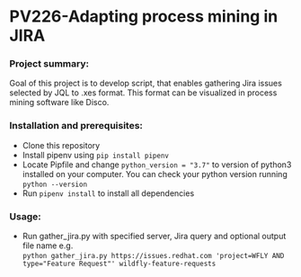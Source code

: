 # PV226-Adapting process mining in JIRA
### Project summary:
Goal of this project is to develop script, that enables gathering Jira issues selected by JQL to .xes format. This format can be visualized in process mining software like Disco.  

### Installation and prerequisites:
* Clone this repository  
* Install pipenv using `pip install pipenv`  
* Locate Pipfile and change `python_version = "3.7"` to version of python3 installed on your computer. You can check your python version running `python --version`  
* Run `pipenv install` to install all dependencies

### Usage:
* Run gather_jira.py with specified server, Jira query and optional output file name e.g.  
`python gather_jira.py https://issues.redhat.com 'project=WFLY AND type="Feature Request"' wildfly-feature-requests`
